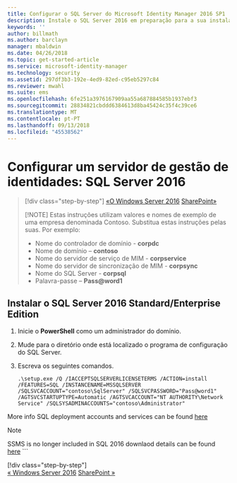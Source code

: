```yaml
---
title: Configurar o SQL Server do Microsoft Identity Manager 2016 SP1 | Documentos da Microsoft
description: Instale o SQL Server 2016 em preparação para a sua instalação de MIM 2016.
keywords: ''
author: billmath
ms.author: barclayn
manager: mbaldwin
ms.date: 04/26/2018
ms.topic: get-started-article
ms.service: microsoft-identity-manager
ms.technology: security
ms.assetid: 297df3b3-192e-4ed9-82ed-c95eb5297c84
ms.reviewer: mwahl
ms.suite: ems
ms.openlocfilehash: 6fe251a3976167909aa55a687884585b1937ebf3
ms.sourcegitcommit: 28834821cbddd6384613d8ba45424c35f4c39ce6
ms.translationtype: MT
ms.contentlocale: pt-PT
ms.lasthandoff: 09/13/2018
ms.locfileid: "45538562"
---
```

# <a name="set-up-an-identity-management-server-sql-server-2016"></a>Configurar um servidor de gestão de identidades: SQL Server 2016

> [!div class="step-by-step"]
> [«O Windows Server 2016](prepare-server-ws2016.md)
> [SharePoint»](prepare-server-sharepoint.md)
> 
> [!NOTE]
> Estas instruções utilizam valores e nomes de exemplo de uma empresa denominada Contoso. Substitua estas instruções pelas suas. Por exemplo:
> - Nome do controlador de domínio - **corpdc**
> - Nome de domínio – **contoso**
> - Nome do servidor de serviço de MIM - **corpservice**
> - Nome do servidor de sincronização de MIM - **corpsync**
> - Nome do SQL Server - **corpsql**
> - Palavra-passe – <strong>Pass@word1</strong>

## <a name="install-sql-server-2016-standardenterprise-edition"></a>Instalar **o SQL Server 2016 Standard/Enterprise Edition**

1. Inicie o **PowerShell** como um administrador do domínio.

2. Mude para o diretório onde está localizado o programa de configuração do SQL Server.

3. Escreva os seguintes comandos.

    ```
    .\setup.exe /Q /IACCEPTSQLSERVERLICENSETERMS /ACTION=install /FEATURES=SQL /INSTANCENAME=MSSQLSERVER /SQLSVCACCOUNT="contoso\SqlServer" /SQLSVCPASSWORD="Pass@word1"   /AGTSVCSTARTUPTYPE=Automatic /AGTSVCACCOUNT="NT AUTHORITY\Network Service" /SQLSYSADMINACCOUNTS="contoso\Administrator"

More info SQL deployment accounts and services can be found [here](https://docs.microsoft.com/sql/database-engine/configure-windows/configure-windows-service-accounts-and-permissions?view=sql-server-2017)
> [!NOTE]
> SSMS is no longer included in SQL 2016 downlaod details can be found [here](https://docs.microsoft.com/sql/ssms/download-sql-server-management-studio-ssms?view=sql-server-2017)    ```
> 
> [!div class="step-by-step"]  
> [« Windows Server 2016](prepare-server-ws2016.md)
> [SharePoint »](prepare-server-sharepoint.md)
